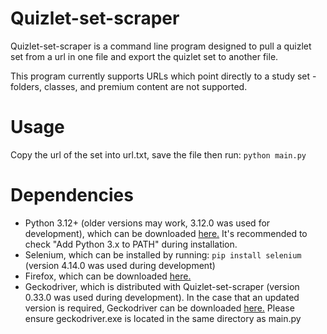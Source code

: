 # Quizlet-set-scraper
Quizlet-set-scraper is a command line program designed to pull a quizlet set from a url in one file and export the quizlet set to another file.

This program currently supports URLs which point directly to a study set - folders, classes, and premium content are not supported.

# Usage
Copy the url of the set into url.txt, save the file then run:
```python main.py```

# Dependencies
- Python 3.12+ (older versions may work, 3.12.0 was used for development), which can be downloaded [here.](https://www.python.org/downloads/) It's recommended to check "Add Python 3.x to PATH" during installation.
- Selenium, which can be installed by running: ```pip install selenium``` (version 4.14.0 was used during development)
- Firefox, which can be downloaded [here.](https://www.mozilla.org/en-US/firefox/new/)
- Geckodriver, which is distributed with Quizlet-set-scraper (version 0.33.0 was used during development). In the case that an updated version is required, Geckodriver can be downloaded [here.](https://github.com/mozilla/geckodriver/releases) Please ensure geckodriver.exe is located in the same directory as main.py
